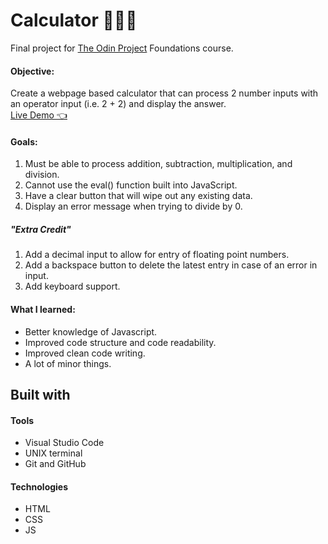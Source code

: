 # Calculator 👨🏾‍💻
Final project for [The Odin Project](https://www.theodinproject.com/courses/foundations/lessons/calculator/) Foundations course. 

#### Objective:
Create a webpage based calculator that can process 2 number inputs with an operator input (i.e. 2 + 2) and display the answer. <br> [Live Demo 👈](https://ikeronx.github.io/calculator/)

#### Goals:
  1. Must be able to process addition, subtraction, multiplication, and division. 
  2. Cannot use the eval() function built into JavaScript.
  3. Have a clear button that will wipe out any existing data.
  4. Display an error message when trying to divide by 0.
  
##### "Extra Credit"
  1. Add a decimal input to allow for entry of floating point numbers.
  2. Add a backspace button to delete the latest entry in case of an error in input.
  3. Add keyboard support.

#### What I learned:
- Better knowledge of Javascript.
- Improved code structure and code readability.
- Improved clean code writing.
- A lot of minor things.

## Built with

#### Tools

* Visual Studio Code
* UNIX terminal
* Git and GitHub

#### Technologies

* HTML
* CSS
* JS
